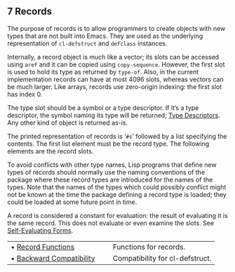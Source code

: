 

## 7 Records

The purpose of records is to allow programmers to create objects with new types that are not built into Emacs. They are used as the underlying representation of `cl-defstruct` and `defclass` instances.

Internally, a record object is much like a vector; its slots can be accessed using `aref` and it can be copied using `copy-sequence`. However, the first slot is used to hold its type as returned by `type-of`. Also, in the current implementation records can have at most 4096 slots, whereas vectors can be much larger. Like arrays, records use zero-origin indexing: the first slot has index 0.

The type slot should be a symbol or a type descriptor. If it’s a type descriptor, the symbol naming its type will be returned; [Type Descriptors](Type-Descriptors.html). Any other kind of object is returned as-is.

The printed representation of records is ‘`#s`’ followed by a list specifying the contents. The first list element must be the record type. The following elements are the record slots.

To avoid conflicts with other type names, Lisp programs that define new types of records should normally use the naming conventions of the package where these record types are introduced for the names of the types. Note that the names of the types which could possibly conflict might not be known at the time the package defining a record type is loaded; they could be loaded at some future point in time.

A record is considered a constant for evaluation: the result of evaluating it is the same record. This does not evaluate or even examine the slots. See [Self-Evaluating Forms](Self_002dEvaluating-Forms.html).

|                                                         |    |                                 |
| :------------------------------------------------------ | -- | :------------------------------ |
| • [Record Functions](Record-Functions.html)             |    | Functions for records.          |
| • [Backward Compatibility](Backward-Compatibility.html) |    | Compatibility for cl-defstruct. |
